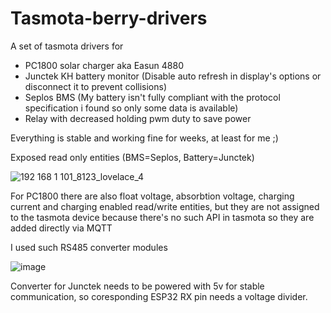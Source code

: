 # Tasmota-berry-drivers

A set of tasmota drivers for
- PC1800 solar charger aka Easun 4880
- Junctek KH battery monitor (Disable auto refresh in display's options or disconnect it to prevent collisions)
- Seplos BMS (My battery isn't fully compliant with the protocol specification i found so only some data is available)
- Relay with decreased holding pwm duty to save power

Everything is stable and working fine for weeks, at least for me ;)

Exposed read only entities (BMS=Seplos, Battery=Junctek)

![192 168 1 101_8123_lovelace_4](https://github.com/user-attachments/assets/683e2c58-d1b7-4e80-9229-6dc0848b9f3c)

For PC1800 there are also float voltage, absorbtion voltage, charging current and charging enabled read/write entities, but they are not assigned to the tasmota device because there's no such API in tasmota so they are added directly via MQTT


I used such RS485 converter modules

![image](https://github.com/user-attachments/assets/5b7288aa-46ff-4962-a155-a5e79033b855)

Converter for Junctek needs to be powered with 5v for stable communication, so coresponding ESP32 RX pin needs a voltage divider.


